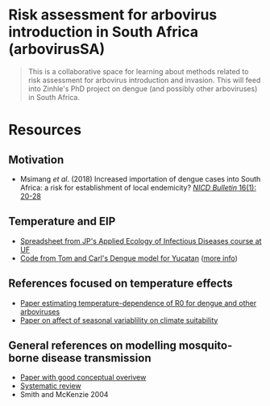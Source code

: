 # Risk assessment for arbovirus introduction in South Africa (arbovirusSA)

> This is a collaborative space for learning about methods related to risk assessment for arbovirus introduction and invasion. This will feed into Zinhle's PhD project on dengue (and possibly other arboviruses) in South Africa.

# Resources

## Motivation

- Msimang _et al_. (2018) Increased importation of dengue cases into South Africa: a risk for establishment of local endemicity? [_NICD Bulletin_ 16(1): 20-28](https://www.dropbox.com/s/cwkeb6pmkl09so0/NICD-Bulletin-Vol16-Iss1-April-2018-Final.pdf?dl=1)

## Temperature and EIP

- [Spreadsheet from JP's Applied Ecology of Infectious Diseases course at UF](https://docs.google.com/spreadsheets/d/1GAkjD98BEj8xFs6r4E5wYd2pz3dRVpyj2QrKVcc-XmU/edit?usp=sharing)
- [Code from Tom and Carl's Dengue model for Yucatan](https://github.com/tjhladish/dengue/blob/master/raw_data/weather/calculate_daily_eip.R) ([more info](https://journals.plos.org/plosntds/article/file?id=10.1371/journal.pntd.0004661.s001&type=supplementary))

## References focused on temperature effects

- [Paper estimating temperature-dependence of R0 for dengue and other arboviruses](https://journals.plos.org/plosntds/article?id=10.1371/journal.pntd.0005568)
- [Paper on affect of seasonal variablility on climate suitability](https://journals.plos.org/plosntds/article?id=10.1371/journal.pntd.0006451)

## General references on modelling mosquito-borne disease transmission

- [Paper with good conceptual overivew](https://academic.oup.com/trstmh/article/108/4/185/1924536)
- [Systematic review](https://royalsocietypublishing.org/doi/full/10.1098/rsif.2012.0921)
- Smith and McKenzie 2004

